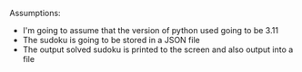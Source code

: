 Assumptions:
- I'm going to assume that the version of python used going to be 3.11
- The sudoku is going to be stored in a JSON file
- The output solved sudoku is printed to the screen and also output into a file
